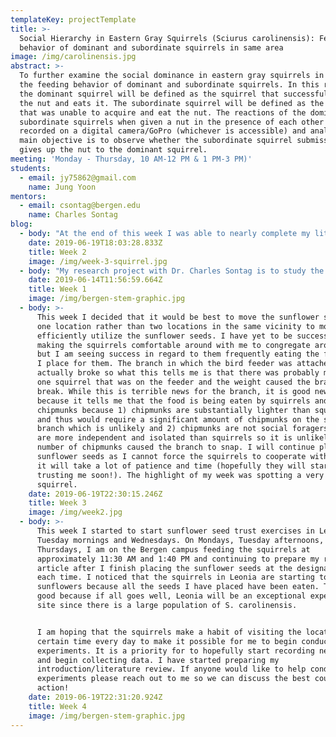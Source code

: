 ```yaml
---
templateKey: projectTemplate
title: >-
  Social Hierarchy in Eastern Gray Squirrels (Sciurus carolinensis): Feeding
  behavior of dominant and subordinate squirrels in same area
image: /img/carolinensis.jpg
abstract: >-
  To further examine the social dominance in eastern gray squirrels in regard to
  the feeding behavior of dominant and subordinate squirrels. In this research,
  the dominant squirrel will be defined as the squirrel that successfully takes
  the nut and eats it. The subordinate squirrel will be defined as the squirrel
  that was unable to acquire and eat the nut. The reactions of the dominant and
  subordinate squirrels when given a nut in the presence of each other will be
  recorded on a digital camera/GoPro (whichever is accessible) and analyzed. The
  main objective is to observe whether the subordinate squirrel submissively
  gives up the nut to the dominant squirrel.
meeting: 'Monday - Thursday, 10 AM-12 PM & 1 PM-3 PM)'
students:
  - email: jy75862@gmail.com
    name: Jung Yoon
mentors:
  - email: csontag@bergen.edu
    name: Charles Sontag
blog:
  - body: "At the end of this week I was able to nearly complete my literature review. I organized my data in a spreadsheet and was able to find a major gap in the literature, which was that all the studies that I have found that were focused on the social hierarchy of S. carolinensis had similar methodologies that did not consist of direct contact (By direct contact I mean humans handing food to two or more squirrels) between humans and squirrels besides trapping, tagging, or marking them. The major difference in methodology between my research and previously finished studies makes my study capable of being published. Now some people may wonder, “How can results found from studying wildlife in controlled settings be considered valid?”. That is a strong argument, however, it can be said that all the previous studies, whether it was clear and obvious or discreet, had different levels of controlled environments (The tray of food itself is a controlled factor!). That would disqualify all past studies and the fact of the matter is my research just has a more obvious and clearly stated controlled environment compared to other studies. \r\n\nWith the gap having been established, I went ahead to place sunflower seeds in a chosen location (Challenger Center on the Bergen Campus-picture is attached) and also placed a bird feeder full of sunflower seeds in the same area. I did this to get the trust of squirrels to make it possible for me to do the research experiments. I have not been successful so far in getting them to trust me but I have noticed that the squirrels are using the bird feeder substantially more than the first time I placed it there. It is my hope that by next week I am able to conduct the research with the squirrels."
    date: 2019-06-19T18:03:28.833Z
    title: Week 2
    image: /img/week-3-squirrel.jpg
  - body: "My research project with Dr. Charles Sontag is to study the social hierarchy of Eastern Gray Squirrels (Sciurus carolinensis). It has been proven throughout various studies done in the past that gray squirrels have a social dominance system based on sex; Where males are dominant over females, and age; Where older squirrels are dominant over younger squirrels. We aimed to specifically analyze dominance by observing the feeding behaviors of dominant squirrels and subordinate squirrels in the same area in the presence of a human. Past studies analyzed social dominance in gray squirrels using food, but they were provided food on trays or other tools and spent hours upon hours to see how they naturally fight for food. I considered this flawed because it is unknown whether the squirrels would have displayed different behavior had the food been placed between them at the same time. \r\n\nSince this was an entirely new project, I was tasked with doing a literature review to analyze previous studies that either solely focused on gray squirrel social dominance or studies that studied the behavior and phenotypes of squirrels in general. Other studies, as I mentioned before, did use food to study dominance in gray squirrels, but their methods did not satisfy my questions about gray squirrel dominance due to a lack to essentially any control over the environment. While their results are invaluable and deserve credit, my research would provide a different perspective as it shows the behavior of gray squirrels in a more controlled environment."
    date: 2019-06-14T11:56:59.664Z
    title: Week 1
    image: /img/bergen-stem-graphic.jpg
  - body: >-
      This week I decided that it would be best to move the sunflower seeds to
      one location rather than two locations in the same vicinity to more
      efficiently utilize the sunflower seeds. I have yet to be successful in
      making the squirrels comfortable around with me to congregate around me
      but I am seeing success in regard to them frequently eating the food that
      I place for them. The branch in which the bird feeder was attached to
      actually broke so what this tells me is that there was probably more than
      one squirrel that was on the feeder and the weight caused the branch to
      break. While this is terrible news for the branch, it is good news for me
      because it tells me that the food is being eaten by squirrels and not
      chipmunks because 1) chipmunks are substantially lighter than squirrels
      and thus would require a significant amount of chipmunks on the same
      branch which is unlikely and 2) chipmunks are not social foragers and thus
      are more independent and isolated than squirrels so it is unlikely a large
      number of chipmunks caused the branch to snap. I will continue placing
      sunflower seeds as I cannot force the squirrels to cooperate with me and
      it will take a lot of patience and time (hopefully they will start
      trusting me soon!). The highlight of my week was spotting a very young
      squirrel.
    date: 2019-06-19T22:30:15.246Z
    title: Week 3
    image: /img/week2.jpg
  - body: >-
      This week I started to start sunflower seed trust exercises in Leonia on
      Tuesday mornings and Wednesdays. On Mondays, Tuesday afternoons, and on
      Thursdays, I am on the Bergen campus feeding the squirrels at
      approximately 11:30 AM and 1:40 PM and continuing to prepare my research
      article after I finish placing the sunflower seeds at the designated place
      each time. I noticed that the squirrels in Leonia are starting to eat the
      sunflowers because all the seeds I have placed have been eaten. This is
      good because if all goes well, Leonia will be an exceptional experimenting
      site since there is a large population of S. carolinensis.  


      I am hoping that the squirrels make a habit of visiting the location at a
      certain time every day to make it possible for me to begin conducting
      experiments. It is a priority for to hopefully start recording next week
      and begin collecting data. I have started preparing my
      introduction/literature review. If anyone would like to help conduct
      experiments please reach out to me so we can discuss the best course of
      action!
    date: 2019-06-19T22:31:20.924Z
    title: Week 4
    image: /img/bergen-stem-graphic.jpg
---
```


